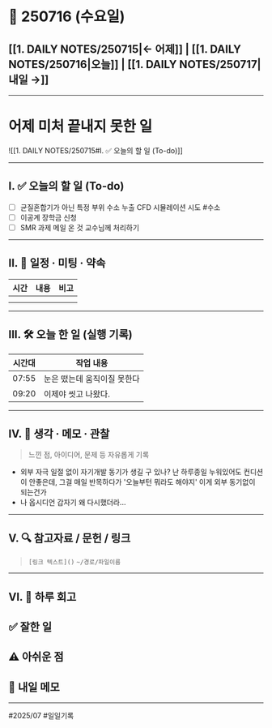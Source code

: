 # 📅 250716 (수요일)

## [[1. DAILY NOTES/250715|← 어제]] | [[1. DAILY NOTES/250716|오늘]] | [[1. DAILY NOTES/250717|내일 →]]
---
# 어제 미처 끝내지 못한 일 

![[1. DAILY NOTES/250715#I. ✅ 오늘의 할 일 (To-do)]]

---

## I. ✅ 오늘의 할 일 (To-do)
- [ ]  균질혼합기가 아닌 특정 부위 수소 누출 CFD 시뮬레이션 시도 #수소 
- [ ]  이공계 장학금 신청
- [ ]  SMR 과제 메일 온 것 교수님께 처리하기

---

## II. 📌 일정 · 미팅 · 약속

| 시간  | 내용  | 비고  |
| --- | --- | --- |
|     |     |     |
|     |     |     |

---

## III. 🛠️ 오늘 한 일 (실행 기록)

| 시간대   | 작업 내용           |
| ----- | --------------- |
| 07:55 | 눈은 떴는데 움직이질 못한다 |
| 09:20 | 이제야 씻고 나왔다.     |

---

## IV. 🧠 생각 · 메모 · 관찰

> 느낀 점, 아이디어, 문제 등 자유롭게 기록  

- 외부 자극 일절 없이 자기개발 동기가 생길 구 있나? 난 하루종일 누워있어도 컨디션이 안좋은데, 그걸 매일 반목하다가  '오늘부턴 뭐라도 해야지' 이게 외부 동기없이 되는건가
- 나 옵시디언 갑자기 왜 다시했더라...

---

## V. 🔍 참고자료 / 문헌 / 링크
> `[링크 텍스트]()`
> `~/경로/파일이름`



---

## VI. 🧾 하루 회고

**✅ 잘한 일**  
- 

**⚠️ 아쉬운 점**  
- 

**📝 내일 메모**  
- 

---

#2025/07 #일일기록
